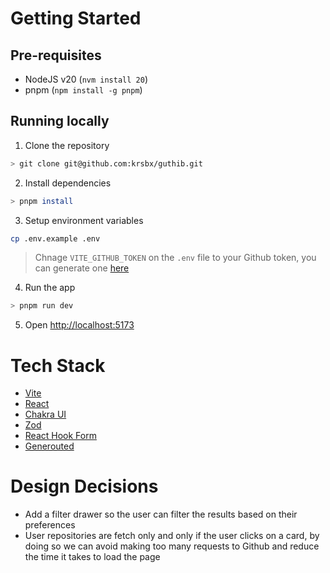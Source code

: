# Getting Started

## Pre-requisites

- NodeJS v20 (`nvm install 20`)
- pnpm (`npm install -g pnpm`)

## Running locally

1. Clone the repository

```bash
> git clone git@github.com:krsbx/guthib.git
```

2. Install dependencies

```bash
> pnpm install
```

3. Setup environment variables

```bash
cp .env.example .env
```

> Chnage `VITE_GITHUB_TOKEN` on the `.env` file to your Github token, you can generate one [here](https://github.com/settings/tokens)

4. Run the app

```bash
> pnpm run dev
```

5. Open [http://localhost:5173](http://localhost:5173)

# Tech Stack

- [Vite](https://vitejs.dev/)
- [React](https://react.dev/)
- [Chakra UI](https://chakra-ui.com/)
- [Zod](https://zod.dev/)
- [React Hook Form](https://react-hook-form.com/)
- [Generouted](https://github.com/brunocvcunha/generouted)

# Design Decisions

- Add a filter drawer so the user can filter the results based on their preferences
- User repositories are fetch only and only if the user clicks on a card, by doing so we can avoid making too many requests to Github and reduce the time it takes to load the page
